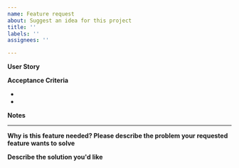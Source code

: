 ```yaml
---
name: Feature request
about: Suggest an idea for this project
title: ''
labels: ''
assignees: ''

---
```


**User Story**
<!--As a [user role], I'd like to [do something], so that [some goal].-->


**Acceptance Criteria**

- 
-

**Notes**

---

**Why is this feature needed? Please describe the problem your requested feature wants to solve**
<!-- Describe what the problem is. Ex. I'm always frustrated when ... -->

**Describe the solution you'd like**
<!--Describe what you want to happen -->

